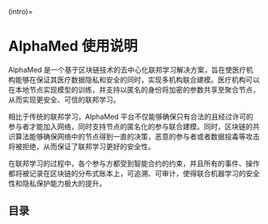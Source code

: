 (intro)=

# AlphaMed 使用说明

AlphaMed 是一个基于区块链技术的去中心化联邦学习解决方案，旨在使医疗机构能够在保证其医疗数据隐私和安全的同时，实现多机构联合建模。医疗机构可以在本地节点实现模型的训练，并支持以匿名的身份将加密的参数共享至聚合节点，从而实现更安全、可信的联邦学习。

相比于传统的联邦学习，AlphaMed 平台不仅能够确保只有合法的且经过许可的参与者才能加入网络，同时支持节点的匿名化的参与联合建模。同时，区块链的共识算法能够确保网络中的节点得到一直的决策，恶意的参与者或者数据投毒等攻击将被拒绝，从而保证了联邦学习更好的安全性。

在联邦学习的过程中，各个参与方都受到智能合约的约束，并且所有的事件、操作都将被记录在区块链的分布式账本上，可追溯、可审计，使得联合机器学习的安全性和隐私保护能力极大的提升。


## 目录

```{tableofcontents}
```

[github]: https://github.com/ssplabs/alphamed-docs/ "GitHub source code repository for the alphamed docs project"
